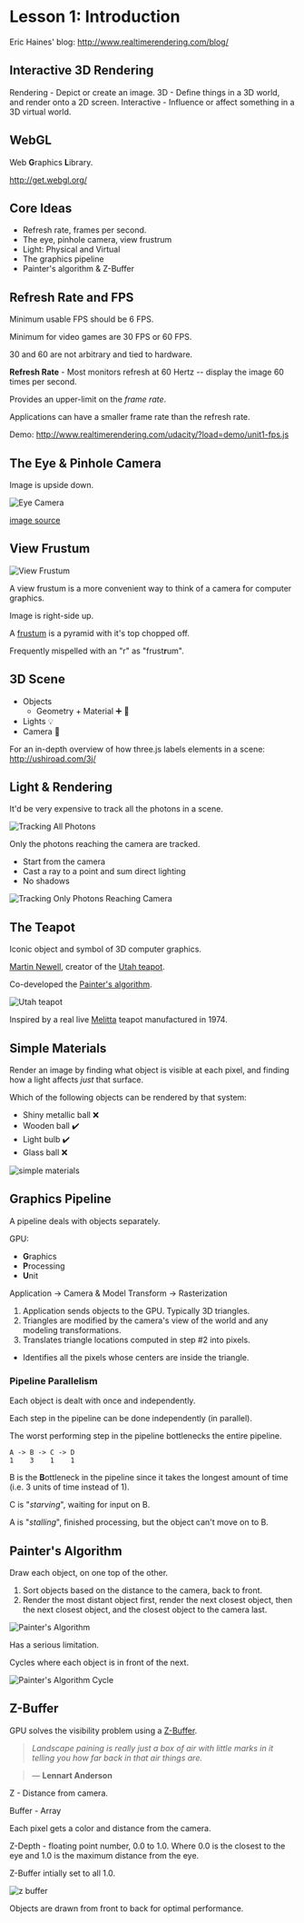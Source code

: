 # Lesson 1: Introduction

Eric Haines' blog:
http://www.realtimerendering.com/blog/

## Interactive 3D Rendering

Rendering - Depict or create an image.
3D - Define things in a 3D world, and render onto a 2D screen.
Interactive - Influence or affect something in a 3D virtual world.

## WebGL
Web **G**raphics **L**ibrary.

http://get.webgl.org/

## Core Ideas

* Refresh rate, frames per second.
* The eye, pinhole camera, view frustrum
* Light: Physical and Virtual
* The graphics pipeline
* Painter's algorithm & Z-Buffer

## Refresh Rate and FPS

Minimum usable FPS should be 6 FPS.

Minimum for video games are 30 FPS or 60 FPS.

30 and 60 are not arbitrary and tied to hardware.

**Refresh Rate** - Most monitors refresh at 60 Hertz -- display the image 60 times per second.

Provides an upper-limit on the *frame rate*.

Applications can have a smaller frame rate than the refresh rate.

Demo:
http://www.realtimerendering.com/udacity/?load=demo/unit1-fps.js

## The Eye & Pinhole Camera

Image is upside down.

![Eye Camera](./eye-camera.png)

[image source](https://www.researchgate.net/figure/Optical-focusing-system-of-the-human-eye-and-a-photographic-camera-showing-the_fig1_224322366)

## View Frustum

![View Frustum](./view-frustum.svg)

A view frustum is a more convenient way to think of a camera for computer graphics.

Image is right-side up.

A [frustum](https://en.wikipedia.org/wiki/Frustum) is a pyramid with it's top chopped off.

Frequently mispelled with an "r" as "frust**r**um".

## 3D Scene

* Objects
  * Geometry + Material ➕ 📐
* Lights 💡
* Camera 🎥

For an in-depth overview of how three.js labels elements in a scene:
http://ushiroad.com/3j/

## Light & Rendering

It'd be very expensive to track all the photons in a scene.

![Tracking All Photons](light-and-rendering-all-photons.png)

Only the photons reaching the camera are tracked.

* Start from the camera
* Cast a ray to a point and sum direct lighting
* No shadows

![Tracking Only Photons Reaching Camera](light-and-rendering-reverse-process.png)

## The Teapot
Iconic object and symbol of 3D computer graphics.

[Martin Newell](https://en.wikipedia.org/wiki/Martin_Newell_(computer_scientist)), creator of the [Utah teapot](https://en.wikipedia.org/wiki/Utah_teapot).

Co-developed the [Painter's algorithm](https://en.wikipedia.org/wiki/Painter%27s_algorithm).

![Utah teapot](./utah-teapot.jpg)

Inspired by a real live [Melitta](https://en.wikipedia.org/wiki/Melitta) teapot manufactured in 1974.

## Simple Materials

Render an image by finding what object is visible at each pixel, and finding how a light affects *just* that surface.

Which of the following objects can be rendered by that system:
* Shiny metallic ball ❌
* Wooden ball ✔️
* Light bulb ✔️
* Glass ball ❌

![simple materials](./simple-materials.png)

## Graphics Pipeline
A pipeline deals with objects separately.

GPU:
* **G**raphics
* **P**rocessing
* **U**nit

Application -> Camera & Model Transform -> Rasterization

1. Application sends objects to the GPU. Typically 3D triangles.
2. Triangles are modified by the camera's view of the world and any modeling transformations.
3. Translates triangle locations computed in step #2 into pixels.
  * Identifies all the pixels whose centers are inside the triangle.

### Pipeline Parallelism

Each object is dealt with once and independently.

Each step in the pipeline can be done independently (in parallel).

The worst performing step in the pipeline bottlenecks the entire pipeline.

```
A -> B -> C -> D
1    3    1    1
```

B is the **B**ottleneck in the pipeline since it takes the longest amount of time (i.e. 3 units of time instead of 1).

C is "*starving*", waiting for input on B.

A is "*stalling*", finished processing, but the object can't move on to B.

## Painter's Algorithm
Draw each object, on one top of the other.

1. Sort objects based on the distance to the camera, back to front.
2. Render the most distant object first, render the next closest object, then the next closest object, and the closest object to the camera last.

![Painter's Algorithm](./Painter's_algorithm.svg)

Has a serious limitation.

Cycles where each object is in front of the next.

![Painter's Algorithm Cycle](./painters-algorithm-cycle.jpg)

## Z-Buffer
GPU solves the visibility problem using a [Z-Buffer](https://en.wikipedia.org/wiki/Z-buffering).

> *Landscape paining is really just a box of air with little marks in it telling you how far back in that air things are.*

> — **Lennart Anderson**

Z - Distance from camera.

Buffer - Array

Each pixel gets a color and distance from the camera.

Z-Depth - floating point number, 0.0 to 1.0.
Where 0.0 is the closest to the eye and 1.0 is the maximum distance from the eye.

Z-Buffer intially set to all 1.0.

![z buffer](./zbuffer.jpg)

Objects are drawn from front to back for optimal performance.

